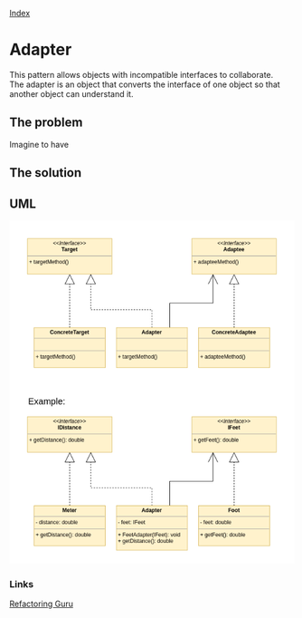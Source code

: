 [Index](../../README.md)
# Adapter

This pattern allows objects with incompatible interfaces to collaborate.<br />
The adapter is an object that converts the interface of one object so that another object can understand it.

## The problem

Imagine to have <br />

## The solution



## UML

![Observer UML](adapter.png)

### Links

[Refactoring Guru](https://refactoring.guru/design-patterns/adapter)<br />
